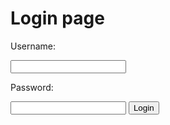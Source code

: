 
<!DOCTYPE html>
<html>
<head>
   <title>Login page</title>
</head>
<body>
    <h1>Login page</h1>
    <p>Username: </p>
    <input>
    <p>Password: </p>
    <input type="Password" >
    <button type="submit">Login</button>
</body>
</html>
